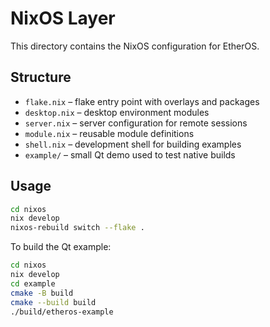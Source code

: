 # NixOS Layer

This directory contains the NixOS configuration for EtherOS.

## Structure
- `flake.nix` – flake entry point with overlays and packages
- `desktop.nix` – desktop environment modules
- `server.nix` – server configuration for remote sessions
- `module.nix` – reusable module definitions
- `shell.nix` – development shell for building examples
- `example/` – small Qt demo used to test native builds

## Usage
```bash
cd nixos
nix develop
nixos-rebuild switch --flake .
```

To build the Qt example:
```bash
cd nixos
nix develop
cd example
cmake -B build
cmake --build build
./build/etheros-example
```

